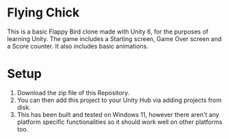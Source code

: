 # Flying Chick
This is a basic Flappy Bird clone made with Unity 6, for the purposes of learning Unity. The game includes a Starting screen, Game Over screen and a Score counter. It also includes basic animations.

# Setup
1. Download the zip file of this Repository.
2. You can then add this project to your Unity Hub via adding projects from disk.
3. This has been built and tested on Windows 11, however there aren't any platform specific functionalities so it should work well on other platforms too.
